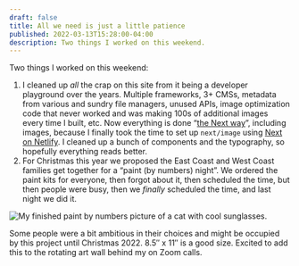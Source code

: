 ```yaml
---
draft: false
title: All we need is just a little patience
published: 2022-03-13T15:28:00-04:00
description: Two things I worked on this weekend.
---
```

Two things I worked on this weekend:

1. I cleaned up _all_ the crap on this site from it being a developer playground over the years. Multiple frameworks, 3+ CMSs, metadata from various and sundry file managers, unused APIs, image optimization code that never worked and was making 100s of additional images every time I built, etc. Now everything is done “[the Next way](https://nextjs.org)”, including images, because I finally took the time to set up `next/image` using [Next on Netlify](https://docs.netlify.com/configure-builds/common-configurations/next-js/). I cleaned up a bunch of components and the typography, so hopefully everything reads better.
2. For Christmas this year we proposed the East Coast and West Coast families get together for a “paint (by numbers) night”. We ordered the paint kits for everyone, then forgot about it, then scheduled the time, but then people were busy, then we _finally_ scheduled the time, and last night we did it.

![My finished paint by numbers picture of a cat with cool sunglasses.](/assets/images/2022/paint-by-numbers.jpeg)

Some people were a bit ambitious in their choices and might be occupied by this project until Christmas 2022. 8.5″ x 11″ is a good size. Excited to add this to the rotating art wall behind my on Zoom calls.